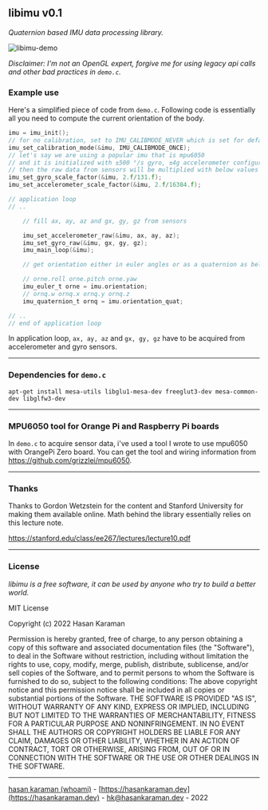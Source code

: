 ## libimu v0.1

_Quaternion based IMU data processing library._

 ![libimu-demo](meta/resources/libimu-demo.gif)

_Disclaimer: I'm not an OpenGL expert, forgive me for using legacy api calls and other bad practices in `demo.c`._

### Example use
Here's a simplified piece of code from `demo.c`. Following code is essentially all you need to compute the current orientation of the body.

```c
imu = imu_init();
// for no calibration, set to IMU_CALIBMODE_NEVER which is set for default within imu_init()
imu_set_calibration_mode(&imu, IMU_CALIBMODE_ONCE); 
// let's say we are using a popular imu that is mpu6050
// and it is initialized with ±500 °/s gyro, ±4g accelerometer configurations
// then the raw data from sensors will be multiplied with below values per mpu6050 datasheet
imu_set_gyro_scale_factor(&imu, 2.f/131.f);
imu_set_accelerometer_scale_factor(&imu, 2.f/16384.f);

// application loop
// ..

    // fill ax, ay, az and gx, gy, gz from sensors

    imu_set_accelerometer_raw(&imu, ax, ay, az);
    imu_set_gyro_raw(&imu, gx, gy, gz);
    imu_main_loop(&imu);

    // get orientation either in euler angles or as a quaternion as below

    // orne.roll orne.pitch orne.yaw
    imu_euler_t orne = imu.orientation;
    // ornq.w ornq.x ornq.y ornq.z
    imu_quaternion_t ornq = imu.orientation_quat;

// ..
// end of application loop

```

In application loop, `ax, ay, az` and `gx, gy, gz` have to be acquired from accelerometer and gyro sensors.

---

### Dependencies for `demo.c`

```
apt-get install mesa-utils libglu1-mesa-dev freeglut3-dev mesa-common-dev libglfw3-dev
```

---

### MPU6050 tool for Orange Pi and Raspberry Pi boards

In `demo.c` to acquire sensor data, i've used a tool I wrote to use mpu6050 with OrangePi Zero board. You can get the tool and wiring information from https://github.com/grizzlei/mpu6050.

---

### Thanks

Thanks to Gordon Wetzstein for the content and Stanford University for making them available online. Math behind the library essentially relies on this lecture note.

https://stanford.edu/class/ee267/lectures/lecture10.pdf

---

### License

_libimu is a free software, it can be used by anyone who try to build a better world._

MIT License

Copyright (c) 2022 Hasan Karaman

Permission is hereby granted, free of charge, to any person obtaining a copy of this software and associated documentation files (the "Software"), to deal in the Software without restriction, including without limitation the rights to use, copy, modify, merge, publish, distribute, sublicense, and/or sell copies of the Software, and to permit persons to whom the Software is furnished to do so, subject to the following conditions: The above copyright notice and this permission notice shall be included in all copies or substantial portions of the Software. THE SOFTWARE IS PROVIDED "AS IS", WITHOUT WARRANTY OF ANY KIND, EXPRESS OR IMPLIED, INCLUDING BUT NOT LIMITED TO THE WARRANTIES OF MERCHANTABILITY, FITNESS FOR A PARTICULAR PURPOSE AND NONINFRINGEMENT. IN NO EVENT SHALL THE AUTHORS OR COPYRIGHT HOLDERS BE LIABLE FOR ANY CLAIM, DAMAGES OR OTHER LIABILITY, WHETHER IN AN ACTION OF CONTRACT, TORT OR OTHERWISE, ARISING FROM, OUT OF OR IN CONNECTION WITH THE SOFTWARE OR THE USE OR OTHER DEALINGS IN THE SOFTWARE.

* * *

[hasan karaman (whoami)](https://hasankaraman.dev/whoami) - [https://hasankaraman.dev](https://hasankaraman.dev) - [hk@hasankaraman.dev](mailto:hk@hasankaraman.dev) - 2022